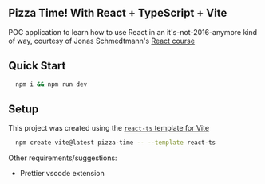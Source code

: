 ## Pizza Time! With React + TypeScript + Vite

POC application to learn how to use React in an it's-not-2016-anymore kind of way, courtesy of Jonas Schmedtmann's [React course](https://www.udemy.com/course/the-ultimate-react-course)

## Quick Start

```bash
  npm i && npm run dev
```

## Setup

This project was created using the [`react-ts` template for Vite](https://vitejs.dev/guide/#scaffolding-your-first-vite-project)

```bash
  npm create vite@latest pizza-time -- --template react-ts
```

Other requirements/suggestions:
- Prettier vscode extension

